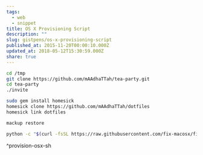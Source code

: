 ```yaml
---
tags:
  - web
  - snippet
title: OS X Provisioning Script
description: ""
slug: gistpens/os-x-provisioning-script
published_at: 2015-11-20T00:00:10.000Z
updated_at: 2018-05-12T15:30:59.000Z
share: true
---
```


```bash title="provision-osx.sh"
cd /tmp
git clone https://github.com/mAAdhaTTah/tea-party.git
cd tea-party
./invite

sudo gem install homesick
homesick clone https://github.com/mAAdhaTTah/dotfiles
homesick link dotfiles

mackup restore

python -c "$(curl -fsSL https://raw.githubusercontent.com/fix-macosx/fix-macosx/master/fix-macosx.py)"
```

^provision-osx-sh
